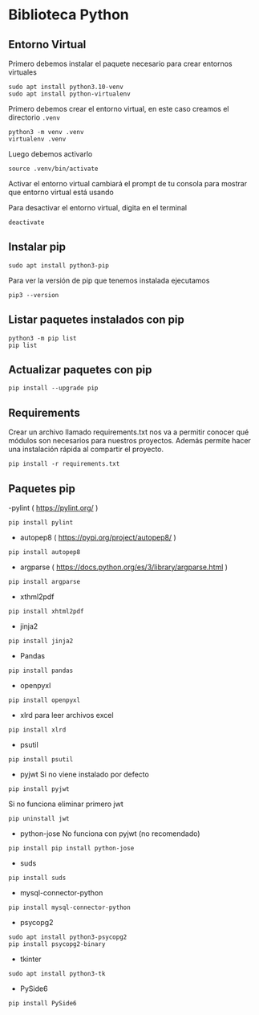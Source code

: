 # Biblioteca Python



## Entorno Virtual
Primero debemos instalar el paquete necesario para crear entornos virtuales
```
sudo apt install python3.10-venv
sudo apt install python-virtualenv
```

Primero debemos crear el entorno virtual, en este caso creamos el directorio ```.venv```
```
python3 -m venv .venv
virtualenv .venv
```

Luego debemos activarlo
```
source .venv/bin/activate
```

Activar el entorno virtual cambiará el prompt de tu consola para mostrar que entorno virtual está usando

Para desactivar el entorno virtual, digita en el terminal
```
deactivate
```

## Instalar pip
```
sudo apt install python3-pip
```

Para ver la versión de pip que tenemos instalada ejecutamos
```
pip3 --version
```

## Listar paquetes instalados con pip
```
python3 -m pip list
pip list
```

## Actualizar paquetes con pip
```
pip install --upgrade pip
```

## Requirements
Crear un archivo llamado requirements.txt nos va a permitir conocer qué módulos son necesarios para nuestros proyectos.
Además permite hacer una instalación rápida al compartir el proyecto.
```
pip install -r requirements.txt
```

## Paquetes pip

-pylint ( https://pylint.org/ )
```
pip install pylint
```

- autopep8 ( https://pypi.org/project/autopep8/ )
```
pip install autopep8
```

- argparse ( https://docs.python.org/es/3/library/argparse.html )
```
pip install argparse
```

- xthml2pdf
```
pip install xhtml2pdf
```

- jinja2
```
pip install jinja2
```

- Pandas
```
pip install pandas
```

- openpyxl

```
pip install openpyxl
```

- xlrd para leer archivos excel
```
pip install xlrd
```

- psutil
```
pip install psutil
```

- pyjwt
Si no viene instalado por defecto
```
pip install pyjwt

```
Si no funciona eliminar primero jwt
```
pip uninstall jwt

```

- python-jose
No funciona con pyjwt (no recomendado)
```
pip install pip install python-jose
```
- suds
```
pip install suds
```

- mysql-connector-python
```
pip install mysql-connector-python
```

- psycopg2
```
sudo apt install python3-psycopg2
pip install psycopg2-binary
```

- tkinter
```
sudo apt install python3-tk
```

- PySide6
```
pip install PySide6
```